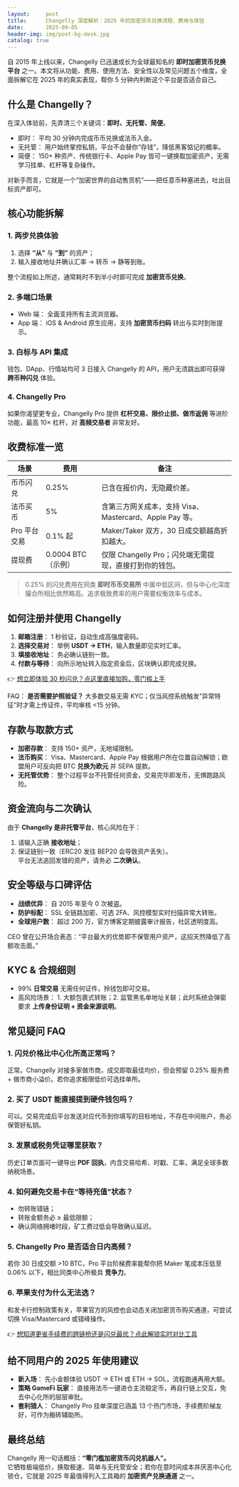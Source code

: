 ```yaml
---
layout:     post
title:      Changelly 深度解析：2025 年的加密货币兑换流程、费用与体验
date:       2025-09-05
header-img: img/post-bg-desk.jpg
catalog: true
---
```


自 2015 年上线以来，Changelly 已迅速成长为全球最知名的 **即时加密货币兑换平台** 之一。本文将从功能、费用、使用方法、安全性以及常见问题五个维度，全面拆解它在 2025 年的真实表现，帮你 5 分钟内判断这个平台是否适合自己。

## 什么是 Changelly？

在深入体验前，先弄清三个关键词：**即时、无托管、简便**。

- 即时： 平均 30 分钟内完成币币兑换或法币入金。  
- 无托管： 用户始终掌控私钥，平台不会替你“存钱”，降低黑客惦记的概率。  
- 简便： 150+ 种资产、传统银行卡、Apple Pay 皆可一键换取加密资产，无需学习挂单、杠杆等复杂操作。

对新手而言，它就是一个“加密世界的自动售货机”——把任意币种塞进去，吐出目标资产即可。

## 核心功能拆解

### 1. 两步兑换体验
1. 选择 **“从”** 与 **“到”** 的资产；  
2. 输入接收地址并确认汇率 → 转币 → 静等到账。  

整个流程如上所述，通常耗时不到半小时即可完成 **加密货币兑换**。

### 2. 多端口场景
- Web 端： 全面支持所有主流浏览器。  
- App 端： iOS & Android 原生应用，支持 **加密货币扫码** 转出与实时到账提示。  

### 3. 白标与 API 集成
钱包、DApp、行情站均可 3 日接入 Changelly 的 API，用户无须跳出即可获得 **跨币种闪兑** 体验。

### 4. Changelly Pro
如果你渴望更专业，Changelly Pro 提供 **杠杆交易、限价止损、做市返佣** 等进阶功能，最高 10× 杠杆，对 **高频交易者** 非常友好。

## 收费标准一览

| 场景 | 费用 | 备注 |
|---|---|---|
| 币币闪兑 | 0.25% | 已含在报价内，无隐藏价差。 |
| 法币买币 | 5% | 含第三方网关成本，支持 Visa、Mastercard、Apple Pay 等。 |
| Pro 平台交易 | 0.1% 起 | Maker/Taker 双方，30 日成交额越高折扣越大。 |
| 提现费 | 0.0004 BTC（示例） | 仅限 Changelly Pro；闪兑端无需提现，直接打到你的钱包。 |

> 0.25% 的闪兑费用在同类 **即时币币交易所** 中属中低区间，但与中心化深度撮合所相比依然略高。追求极致费率的用户需要权衡效率与成本。

## 如何注册并使用 Changelly

1. **邮箱注册**： 1 秒验证，自动生成高强度密码。  
2. **选择交易对**： 举例 **USDT → ETH**，输入数量即见实时汇率。  
3. **填接收地址**： 务必确认链别一致。  
4. **付款与等待**： 向所示地址转入指定资金后，区块确认即完成兑换。  

👉 [想立即体验 30 秒闪兑？点这里直接加购，零门槛上手](https://okxdog.com/)

FAQ： **是否需要护照验证？** 大多数交易无需 KYC；仅当风控系统触发“异常特征”时才需上传证件，平均审核 <15 分钟。

## 存款与取款方式

- **加密存款**： 支持 150+ 资产，无地域限制。  
- **法币购买**： Visa、Mastercard、Apple Pay 根据用户所在位置自动解锁；欧盟用户可反向把 BTC **兑换为欧元** 并 SEPA 提款。  
- **无托管优势**： 整个过程平台不托管任何资金，交易完毕即发币，无惧跑路风险。

## 资金流向与二次确认

由于 **Changelly 是非托管平台**，核心风险在于：  
1. 请输入正确 **接收地址**；  
2. 保证链别一致（ERC20 发往 BEP20 会导致资产丢失）。  
平台无法追回发错的资产，请务必 **二次确认**。

## 安全等级与口碑评估

- **战绩优异**： 自 2015 年至今 0 次被盗。  
- **防护标配**： SSL 全链路加密、可选 2FA、风控模型实时扫描异常大转账。  
- **全球用户数**： 超过 200 万，官方博客定期披露审计报告，社区透明度高。  

CEO 曾在公开场合表态：“平台最大的优势即不保管用户资产，这招天然降低了高额攻击面。”

## KYC & 合规细则

- 99% **日常交易** 无需任何证件，拎钱包即可交易。  
- 高风险场景： 1. 大额包裹式转账；2. 监管黑名单地址关联；此时系统会弹窗要求 **上传身份证明 + 资金来源说明**。  

## 常见疑问 FAQ

### 1. 闪兑价格比中心化所高正常吗？
正常。Changelly 对接多家做市商，成交即取最佳均价，但会预留 0.25% 服务费 + 做市商小溢价。若你追求极限低价可选挂单所。

### 2. 买了 USDT 能直接提到硬件钱包吗？
可以。交易完成后平台发送对应代币到你填写的目标地址，不存在中间账户，务必保管好私钥。

### 3. 发票或税务凭证哪里获取？
历史订单页面可一键导出 **PDF 回执**，内含交易哈希、时戳、汇率，满足全球多数纳税场景。

### 4. 如何避免交易卡在“等待充值”状态？
- 勿转账错链；  
- 转账金额务必 ≥ 最低限额；  
- 确认网络拥堵时段，矿工费过低会导致确认延迟。

### 5. Changelly Pro 是否适合日内高频？
若你 30 日成交额 >10 BTC，Pro 平台阶梯费率能帮你把 Maker 笔成本压低至 0.06% 以下，相比同类中心所极具 **竞争力**。

### 6. 苹果支付为什么无法选？
和发卡行控制政策有关，苹果官方的风控也会动态关闭加密货币购买通道，可尝试切换 Visa/Mastercard 或错峰操作。

👉 [想知道更省手续费的跨链桥还是闪兑最优？点此解锁实时对比工具](https://okxdog.com/)

## 给不同用户的 2025 年使用建议

- **新入场**： 先小金额体验 USDT → ETH 或 ETH → SOL，流程跑通再用大额。  
- **策略 GameFi 玩家**： 直接用法币一键进仓主流稳定币，再自行链上交互，免去中心化所的层层审批。  
- **套利猎人**： Changelly Pro 挂单深度已涵盖 13 个热门市场，手续费阶梯友好，可作为搬砖辅助所。  

## 最终总结

Changelly 用一句话概括：**“零门槛加密货币闪兑机器人”。**  
它牺牲极端低价，换取极速、简单与无托管安全；若你在意时间成本并厌恶中心化锁仓，它就是 2025 年最值得列入工具箱的 **加密资产兑换通道** 之一。